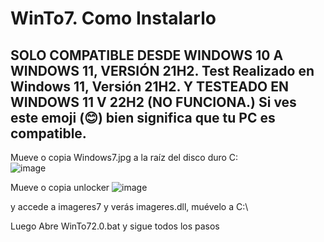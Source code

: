 # WinTo7. Como Instalarlo
## SOLO COMPATIBLE DESDE WINDOWS 10 A WINDOWS 11, VERSIÓN 21H2. Test Realizado en Windows 11, Versión 21H2. Y TESTEADO EN WINDOWS 11 V 22H2 (NO FUNCIONA.) Si ves este emoji (😊) bien significa que tu PC es compatible.

Mueve o copia Windows7.jpg a la raíz del disco duro C:\
![image](https://user-images.githubusercontent.com/71569318/209349678-185bccab-c072-4d0b-be44-b4b91c0754c9.png)




Mueve o copia unlocker
![image](https://user-images.githubusercontent.com/71569318/209351517-30f7c671-cadf-4f58-9282-8719295ce39e.png)


y accede a imageres7 y verás imageres.dll, muévelo a C:\


Luego Abre WinTo72.0.bat y sigue todos los pasos
